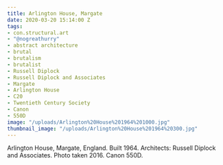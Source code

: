 ```yaml
---
title: Arlington House, Margate
date: 2020-03-20 15:14:00 Z
tags:
- con.structural.art
- "@nogreathurry"
- abstract architecture
- brutal
- brutalism
- brutalist
- Russell Diplock
- Russell Diplock and Associates
- Margate
- Arlington House
- C20
- Twentieth Century Society
- Canon
- 550D
image: "/uploads/Arlington%20House%201964%201000.jpg"
thumbnail_image: "/uploads/Arlington%20House%201964%20300.jpg"
---
```


Arlington House, Margate, England. Built 1964. Architects: Russell Diplock and Associates. Photo taken 2016. Canon 550D.